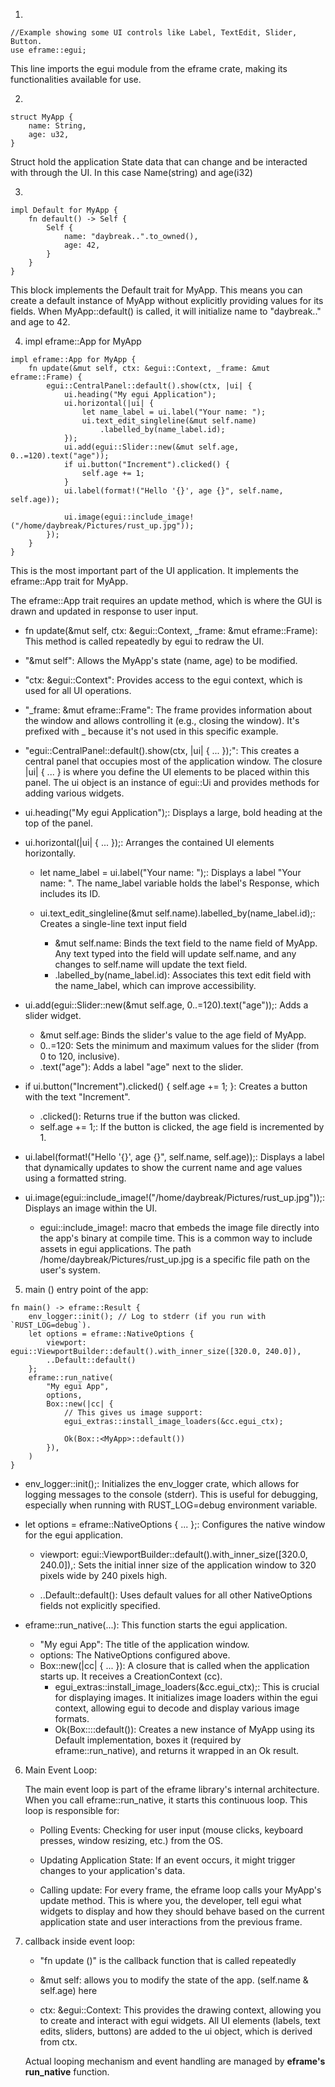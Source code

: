 1. 
```
//Example showing some UI controls like Label, TextEdit, Slider, Button.
use eframe::egui;
```
This line imports the egui module from the eframe crate, making its functionalities available for use.

2. 
```
struct MyApp {
    name: String,
    age: u32,
}
```
Struct hold the application State data that can change and be interacted with through the UI.
In this case Name(string) and age(i32)


3.
```
impl Default for MyApp {
    fn default() -> Self {
        Self {
            name: "daybreak..".to_owned(),
            age: 42,
        }
    }
}
```
This block implements the Default trait for MyApp. 
This means you can create a default instance of MyApp without explicitly providing values for its fields. 
When MyApp::default() is called, it will initialize name to "daybreak.." and age to 42.

4. impl eframe::App for MyApp

```
impl eframe::App for MyApp {
    fn update(&mut self, ctx: &egui::Context, _frame: &mut eframe::Frame) {
        egui::CentralPanel::default().show(ctx, |ui| {
            ui.heading("My egui Application");
            ui.horizontal(|ui| {
                let name_label = ui.label("Your name: ");
                ui.text_edit_singleline(&mut self.name)
                    .labelled_by(name_label.id);
            });
            ui.add(egui::Slider::new(&mut self.age, 0..=120).text("age"));
            if ui.button("Increment").clicked() {
                self.age += 1;
            }
            ui.label(format!("Hello '{}', age {}", self.name, self.age));

            ui.image(egui::include_image!("/home/daybreak/Pictures/rust_up.jpg"));
        });
    }
}
```
This is the most important part of the UI application. 
It implements the eframe::App trait for MyApp. 

The eframe::App trait requires an update method, which is where the GUI is drawn and updated in response to 
user input.
- fn update(&mut self, ctx: &egui::Context, _frame: &mut eframe::Frame): 
    This method is called repeatedly by egui to redraw the UI.

- "&mut self": Allows the MyApp's state (name, age) to be modified.

- "ctx: &egui::Context": Provides access to the egui context, which is used for all UI operations.

- "_frame: &mut eframe::Frame": The frame provides information about the window and allows controlling it 
  (e.g., closing the window). It's prefixed with _ because it's not used in this specific example.
  
- "egui::CentralPanel::default().show(ctx, |ui| { ... });": 
    This creates a central panel that occupies most of the application window. 
    The closure |ui| { ... } is where you define the UI elements to be placed within this panel. 
    The ui object is an instance of egui::Ui and provides methods for adding various widgets.

- ui.heading("My egui Application");: Displays a large, bold heading at the top of the panel.

- ui.horizontal(|ui| { ... });: Arranges the contained UI elements horizontally.
    - let name_label = ui.label("Your name: ");: 
      Displays a label "Your name: ". 
      The name_label variable holds the label's Response, which includes its ID.

    - ui.text_edit_singleline(&mut self.name).labelled_by(name_label.id);: Creates a single-line text input field 
        - &mut self.name: Binds the text field to the name field of MyApp. 
          Any text typed into the field will update self.name, and any changes to self.name will update the text field.
        - .labelled_by(name_label.id): Associates this text edit field with the name_label, which can improve accessibility.

- ui.add(egui::Slider::new(&mut self.age, 0..=120).text("age"));: Adds a slider widget.
    - &mut self.age: Binds the slider's value to the age field of MyApp.
    - 0..=120: Sets the minimum and maximum values for the slider (from 0 to 120, inclusive).
    - .text("age"): Adds a label "age" next to the slider.

- if ui.button("Increment").clicked() { self.age += 1; }: Creates a button with the text "Increment".
    - .clicked(): Returns true if the button was clicked.
    - self.age += 1;: If the button is clicked, the age field is incremented by 1.

- ui.label(format!("Hello '{}', age {}", self.name, self.age));: Displays a label that dynamically updates to show the current name and age values using a formatted string.

- ui.image(egui::include_image!("/home/daybreak/Pictures/rust_up.jpg"));: Displays an image within the UI.
    - egui::include_image!: macro that embeds the image file directly into the app's binary at compile time. This is a common way to include assets in egui applications. The path /home/daybreak/Pictures/rust_up.jpg is a specific file path on the user's system.

5. main () entry point of the app:

```
fn main() -> eframe::Result {
    env_logger::init(); // Log to stderr (if you run with `RUST_LOG=debug`).
    let options = eframe::NativeOptions {
        viewport: egui::ViewportBuilder::default().with_inner_size([320.0, 240.0]),
        ..Default::default()
    };
    eframe::run_native(
        "My egui App",
        options,
        Box::new(|cc| {
            // This gives us image support:
            egui_extras::install_image_loaders(&cc.egui_ctx);

            Ok(Box::<MyApp>::default())
        }),
    )
}
```

- env_logger::init();: Initializes the env_logger crate, which allows for logging messages to the console (stderr). This is useful for debugging, especially when running with RUST_LOG=debug environment variable.

- let options = eframe::NativeOptions { ... };: Configures the native window for the egui application.
    - viewport: egui::ViewportBuilder::default().with_inner_size([320.0, 240.0]),: Sets the initial inner size of the application window to 320 pixels wide by 240 pixels high.

    - ..Default::default(): Uses default values for all other NativeOptions fields not explicitly specified.

- eframe::run_native(...): This function starts the egui application.
    - "My egui App": The title of the application window.
    - options: The NativeOptions configured above.
    - Box::new(|cc| { ... }): A closure that is called when the application starts up. It receives a CreationContext (cc).
        - egui_extras::install_image_loaders(&cc.egui_ctx);: 
        This is crucial for displaying images. It initializes image loaders within the egui context, allowing egui to decode and display various image formats.
        - Ok(Box::<MyApp>::default()): Creates a new instance of MyApp using its Default implementation, boxes it (required by eframe::run_native), and returns it wrapped in an Ok result.



6. Main Event Loop:

    The main event loop is part of the eframe library's internal architecture. 
    When you call eframe::run_native, it starts this continuous loop. 
    This loop is responsible for:
    - Polling Events: Checking for user input (mouse clicks, keyboard presses, window resizing, etc.) from the OS.

    - Updating Application State: If an event occurs, it might trigger changes to your application's data.

    - Calling update: For every frame, the eframe loop calls your MyApp's update method. This is where you, the developer, tell egui what widgets to display and how they should behave based on the current application state and user interactions from the previous frame.

7. callback inside event loop:
    - "fn update ()" is the callback function that is called repeatedly 
    - &mut self: allows you to modify the state of the app. (self.name & self.age) here

    - ctx: &egui::Context: This provides the drawing context, allowing you to create and interact with egui widgets. All UI elements (labels, text edits, sliders, buttons) are added to the ui object, which is derived from ctx.

   Actual looping mechanism and event handling are managed by **eframe's run_native** function.





